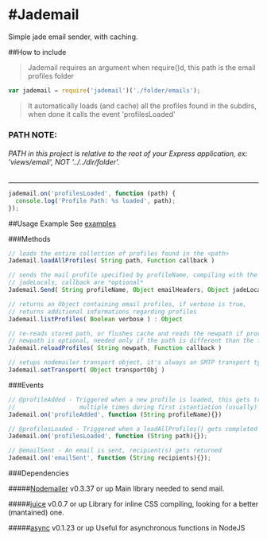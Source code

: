 #Jademail
========

Simple jade email sender, with caching.

##How to include
>Jademail requires an argument when require()d, this path is the email profiles folder

```javascript
var jademail = require('jademail')('./folder/emails');
```
>It automatically loads (and cache) all the profiles found in the subdirs, when done it calls the event 'profilesLoaded'

### PATH NOTE:
###### PATH in this project is relative to the root of your Express application, ex: 'views/email', _NOT_ '../../dir/folder'.
------

```javascript
jademail.on('profilesLoaded', function (path) {
  console.log('Profile Path: %s loaded', path);
});
```

##Usage Example
See [examples](./jademail/tree/master/examples)

###Methods

```javascript
// loads the entire collection of profiles found in the <path>
Jademail.loadAllProfiles( String path, Function callback )

// sends the mail profile specified by profileName, compiling with the provided locals
// jadeLocals, callback are *optional*
Jademail.Send( String profileName, Object emailHeaders, Object jadeLocals, Function callback )

// returns an Object containing email profiles, if verbose is true,
// returns additional informations regarding profiles
Jademail.listProfiles( Boolean verbose ) : Object

// re-reads stored path, or flushes cache and reads the newpath if provided
// newpath is optional, needed only if the path is different than the former one
Jademail.reloadProfiles( String newpath, Function callback )

// setups nodemailer transport object, it's always an SMTP transport type
Jademail.setTransport( Object transportObj )
```

###Events

```javascript
// @profileAdded - Triggered when a new profile is loaded, this gets triggered
//                  multiple times during first istantiation (usually)
Jademail.on('profileAdded', function (String profileName){}) 

// @profilesLoaded - Triggered when a loadAllProfiles() gets completed
Jademail.on('profilesLoaded', function (String path){});

// @emailSent - An email is sent, recipient(s) gets returned
Jademail.on('emailSent', function (String recipients){});
```

###Dependencies

#####[Nodemailer](//github.com/andris9/Nodemailer) v0.3.37 or up
Main library needed to send mail.

#####[juice](//github.com/LearnBoost/juice) v0.0.7 or up
Library for inline CSS compiling, looking for a better (mantained) one.

#####[async](//github.com/caolan/async) v0.1.23 or up
Useful for asynchronous functions in NodeJS
